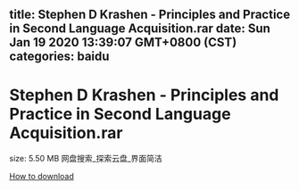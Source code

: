 
title: Stephen D Krashen - Principles and Practice in Second Language Acquisition.rar
date: Sun Jan 19 2020 13:39:07 GMT+0800 (CST)    
categories: baidu
---

# Stephen D Krashen - Principles and Practice in Second Language Acquisition.rar
size: 5.50 MB
 网盘搜索_探索云盘_界面简洁
 

[How to download](https://bpcam.bemobtrk.com/go/2ceec3aa-1ca2-46d6-b9ff-aaa5c184517c?jno=1260)